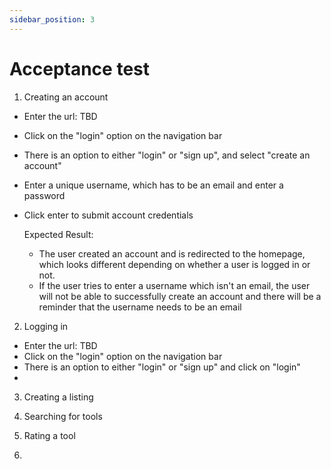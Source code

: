 ```yaml
---
sidebar_position: 3
---
```

# Acceptance test

1. Creating an account
- Enter the url: TBD
- Click on the "login" option on the navigation bar
- There is an option to either "login" or "sign up", and select "create an account"
- Enter a unique username, which has to be an email and enter a password
- Click enter to submit account credentials

    Expected Result: 
    - The user created an account and is redirected to the homepage, which looks different depending on whether a user is logged in or not.
    - If the user tries to enter a username which isn't an email, the user will not be able to successfully create an account and there will be a reminder that the username needs to be an email

2. Logging in
- Enter the url: TBD
- Click on the "login" option on the navigation bar
- There is an option to either "login" or "sign up" and click on "login"
- 

3. Creating a listing

4. Searching for tools

5. Rating a tool

6. 




